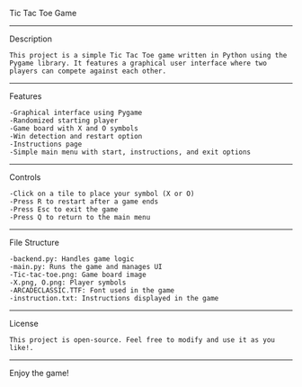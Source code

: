 Tic Tac Toe Game

------------------------------------------------------

Description

    This project is a simple Tic Tac Toe game written in Python using the Pygame library. It features a graphical user interface where two players can compete against each other.

------------------------------------------------------

Features

    -Graphical interface using Pygame
    -Randomized starting player
    -Game board with X and O symbols
    -Win detection and restart option
    -Instructions page
    -Simple main menu with start, instructions, and exit options

------------------------------------------------------

Controls

    -Click on a tile to place your symbol (X or O)
    -Press R to restart after a game ends
    -Press Esc to exit the game
    -Press Q to return to the main menu

------------------------------------------------------

File Structure

    -backend.py: Handles game logic
    -main.py: Runs the game and manages UI
    -Tic-tac-toe.png: Game board image
    -X.png, O.png: Player symbols
    -ARCADECLASSIC.TTF: Font used in the game
    -instruction.txt: Instructions displayed in the game

------------------------------------------------------

License

    This project is open-source. Feel free to modify and use it as you like!.

------------------------------------------------------

Enjoy the game!
